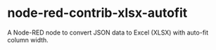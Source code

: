 # node-red-contrib-xlsx-autofit
A Node-RED node to convert JSON data to Excel (XLSX) with auto-fit column width.
